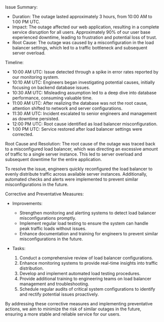  
Issue Summary:
- Duration: The outage lasted approximately 3 hours, from 10:00 AM to 1:00 PM UTC.
- Impact: The outage affected our web application, resulting in a complete service disruption for all users. Approximately 90% of our user base experienced downtime, leading to frustration and potential loss of trust.
- Root Cause: The outage was caused by a misconfiguration in the load balancer settings, which led to a traffic bottleneck and subsequent server overload.

Timeline:
- 10:00 AM UTC: Issue detected through a spike in error rates reported by our monitoring system.
- 10:10 AM UTC: Engineers began investigating potential causes, initially focusing on backend database issues.
- 10:30 AM UTC: Misleading assumption led to a deep dive into database performance, consuming valuable time.
- 11:00 AM UTC: After realizing the database was not the root cause, attention shifted to network and server configurations.
- 11:30 AM UTC: Incident escalated to senior engineers and management as downtime persisted.
- 12:00 PM UTC: Root cause identified as load balancer misconfiguration.
- 1:00 PM UTC: Service restored after load balancer settings were corrected.

Root Cause and Resolution:
The root cause of the outage was traced back to a misconfigured load balancer, which was directing an excessive amount of traffic to a single server instance. This led to server overload and subsequent downtime for the entire application.

To resolve the issue, engineers quickly reconfigured the load balancer to evenly distribute traffic across available server instances. Additionally, automated checks and alerts were implemented to prevent similar misconfigurations in the future.

Corrective and Preventative Measures:
- Improvements: 
  - Strengthen monitoring and alerting systems to detect load balancer misconfigurations promptly.
  - Implement regular load testing to ensure the system can handle peak traffic loads without issues.
  - Enhance documentation and training for engineers to prevent similar misconfigurations in the future.

- Tasks:
  1. Conduct a comprehensive review of load balancer configurations.
  2. Enhance monitoring systems to provide real-time insights into traffic distribution.
  3. Develop and implement automated load testing procedures.
  4. Provide additional training to engineering teams on load balancer management and troubleshooting.
  5. Schedule regular audits of critical system configurations to identify and rectify potential issues proactively.

By addressing these corrective measures and implementing preventative actions, we aim to minimize the risk of similar outages in the future, ensuring a more stable and reliable service for our users.

